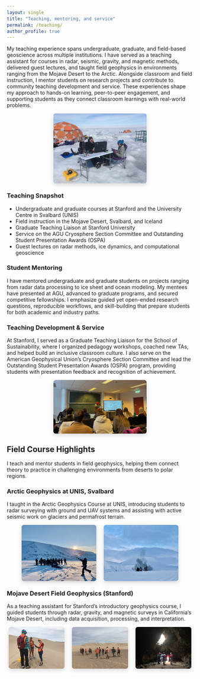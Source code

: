```yaml
---
layout: single
title: "Teaching, mentoring, and service"
permalink: /teaching/
author_profile: true
---
```


My teaching experience spans undergraduate, graduate, and field-based geoscience across multiple institutions. I have served as a teaching assistant for courses in radar, seismic, gravity, and magnetic methods, delivered guest lectures, and taught field geophysics in environments ranging from the Mojave Desert to the Arctic. Alongside classroom and field instruction, I mentor students on research projects and contribute to community teaching development and service. These experiences shape my approach to hands-on learning, peer-to-peer engagement, and supporting students as they connect classroom learnings with real-world problems.

<div style="display: flex; justify-content: center; gap: 20px; flex-wrap: wrap;">
  <img src="/images/teaching/greenland_teaching.jpeg" style="width: 50%; border-radius: 6px; box-shadow: 0 4px 12px rgba(0,0,0,0.15);">
</div>

### Teaching Snapshot
- Undergraduate and graduate courses at Stanford and the University Centre in Svalbard (UNIS)
- Field instruction in the Mojave Desert, Svalbard, and Iceland
- Graduate Teaching Liaison at Stanford University
- Service on the AGU Cryosphere Section Committee and Outstanding Student Presentation Awards (OSPA)
- Guest lectures on radar methods, ice dynamics, and computational geoscience

### Student Mentoring
I have mentored undergraduate and graduate students on projects ranging from radar data processing to ice sheet and ocean modeling. My mentees have presented at AGU, advanced to graduate programs, and secured competitive fellowships. I emphasize guided yet open-ended research questions, reproducible workflows, and skill-building that prepare students for both academic and industry paths.

### Teaching Development & Service
At Stanford, I served as a Graduate Teaching Liaison for the School of Sustainability, where I organized pedagogy workshops, coached new TAs, and helped build an inclusive classroom culture. I also serve on the American Geophysical Union’s Cryosphere Section Committee and lead the Outstanding Student Presentation Awards (OSPA) program, providing students with presentation feedback and recognition of achievement.

<div style="display: flex; justify-content: center; gap: 20px; flex-wrap: wrap;">
  <img src="/images/teaching/classroom.jpeg" style="width: 50%; border-radius: 6px; box-shadow: 0 4px 12px rgba(0,0,0,0.15);">
</div>

## Field Course Highlights

I teach and mentor students in field geophysics, helping them connect theory to practice in challenging environments from deserts to polar regions.

### Arctic Geophysics at UNIS, Svalbard
I taught in the Arctic Geophysics Course at UNIS, introducing students to radar surveying with ground and UAV systems and assisting with active seismic work on glaciers and permafrost terrain.

<div style="display: flex; justify-content: center; gap: 20px; flex-wrap: wrap;">
  <img src="/images/teaching/svalbard1.jpeg" style="width: 40%; border-radius: 6px; box-shadow: 0 4px 12px rgba(0,0,0,0.15);">
  <img src="/images/teaching/svalbard2.jpeg" style="width: 40%; border-radius: 6px; box-shadow: 0 4px 12px rgba(0,0,0,0.15);">
</div>

### Mojave Desert Field Geophysics (Stanford)
As a teaching assistant for Stanford’s introductory geophysics course, I guided students through radar, gravity, and magnetic surveys in California’s Mojave Desert, including data acquisition, processing, and interpretation.

<div style="display: flex; justify-content: center; gap: 20px; flex-wrap: wrap;">
  <img src="/images/teaching/mojave1.jpeg" style="width: 30%; border-radius: 6px; box-shadow: 0 4px 12px rgba(0,0,0,0.15);">
  <img src="/images/teaching/mojave2.jpeg" style="width: 30%; border-radius: 6px; box-shadow: 0 4px 12px rgba(0,0,0,0.15);">
  <img src="/images/teaching/mojave3.jpeg" style="width: 30%; border-radius: 6px; box-shadow: 0 4px 12px rgba(0,0,0,0.15);">
</div>